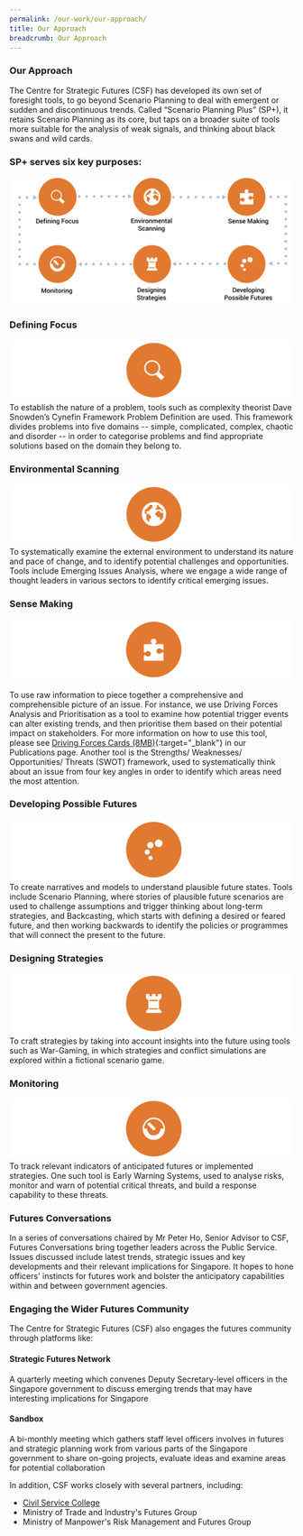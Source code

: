 ```yaml
---
permalink: /our-work/our-approach/
title: Our Approach
breadcrumb: Our Approach
---
```

### **Our Approach**

The Centre for Strategic Futures (CSF) has developed its own set of foresight tools, to go beyond Scenario Planning to deal with emergent or sudden and discontinuous trends. Called “Scenario Planning Plus” (SP+), it retains Scenario Planning as its core, but taps on a broader suite of tools more suitable for the analysis of weak signals, and thinking about black swans and wild cards.

### **SP+ serves six key purposes:**

![Image1](/images/our-approach/newdefiningfocus.jpg) 


### **Defining Focus**
![Image1.5](/images/our-approach/circle1.jpg)  
To establish the nature of a problem, tools such as complexity theorist Dave Snowden’s Cynefin Framework Problem Definition are used. This framework divides problems into five domains -- simple, complicated, complex, chaotic and disorder -- in order to categorise problems and find appropriate solutions based on the domain they belong to.  

### **Environmental Scanning**
![Image2](/images/our-approach/circle2.jpg)  
To systematically examine the external environment to understand its nature and pace of change, and to identify potential challenges and opportunities. Tools include Emerging Issues Analysis, where we engage a wide range of thought leaders in various sectors to identify critical emerging issues.  

### **Sense Making**
![Image3](/images/our-approach/circle3.jpg)  

To use raw information to piece together a comprehensive and comprehensible picture of an issue. For instance, we use Driving Forces Analysis and Prioritisation as a tool to examine how potential trigger events can alter existing trends, and then prioritise them based on their potential impact on stakeholders. For more information on how to use this tool, please see [Driving Forces Cards (8MB)](/files/media-centre/publications/csf-df-cards.pdf){:target="_blank"} in our Publications page. Another tool is the Strengths/ Weaknesses/ Opportunities/ Threats (SWOT) framework, used to systematically think about an issue from four key angles in order to identify which areas need the most attention.


### **Developing Possible Futures**
![Image6](/images/our-approach/circle4.jpg)  
To create narratives and models to understand plausible future states. Tools include Scenario Planning, where stories of plausible future scenarios are used to challenge assumptions and trigger thinking about long-term strategies, and Backcasting, which starts with defining a desired or feared future, and then working backwards to identify the policies or programmes that will connect the present to the future.  

### **Designing Strategies**
![Image5](/images/our-approach/circle5.jpg)  
To craft strategies by taking into account insights into the future using tools such as War-Gaming, in which strategies and conflict simulations are explored within a fictional scenario game.  

### **Monitoring**
![Image4](/images/our-approach/circle6.jpg)  
To track relevant indicators of anticipated futures or implemented strategies. One such tool is Early Warning Systems, used to analyse risks, monitor and warn of potential critical threats, and build a response capability to these threats.  



### **Futures Conversations**

In a series of conversations chaired by Mr Peter Ho, Senior Advisor to CSF, Futures Conversations bring together leaders across the Public Service. Issues discussed include latest trends, strategic issues and key developments and their relevant implications for Singapore. It hopes to hone officers' instincts for futures work and bolster the anticipatory capabilities within and between government agencies.  

### **Engaging the Wider Futures Community**

The Centre for Strategic Futures (CSF) also engages the futures community through platforms like:

#### **Strategic Futures Network** 

A quarterly meeting which convenes Deputy Secretary-level officers in the Singapore government to discuss emerging trends that may have interesting implications for Singapore

#### **Sandbox**

A bi-monthly meeting which gathers staff level officers involves in futures and strategic planning work from various parts of the Singapore government to share on-going projects, evaluate ideas and examine areas for potential collaboration

In addition, CSF works closely with several partners, including:

* [Civil Service College](https://www.csc.gov.sg/)
* Ministry of Trade and Industry's Futures Group
* Ministry of Manpower's Risk Management and Futures Group